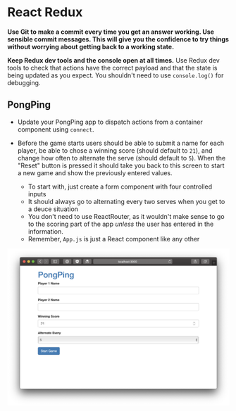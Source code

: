 # React Redux

**Use Git to make a commit every time you get an answer working. Use sensible commit messages. This will give you the confidence to try things without worrying about getting back to a working state.**

**Keep Redux dev tools and the console open at all times.** Use Redux dev tools to check that actions have the correct payload and that the state is being updated as you expect. You shouldn't need to use `console.log()` for debugging.

## PongPing

- Update your PongPing app to dispatch actions from a container component using `connect`.

- Before the game starts users should be able to submit a name for each player, be able to chose a winning score (should default to `21`), and change how often to alternate the serve (should default to `5`). When the "Reset" button is pressed it should take you back to this screen to start a new game and show the previously entered values.

    - To start with, just create a form component with four controlled inputs
    - It should always go to alternating every two serves when you get to a deuce situation
    - You don't need to use ReactRouter, as it wouldn't make sense to go to the scoring part of the app *unless* the user has entered in the information.
    - Remember, `App.js` is just a React component like any other

![Settings](img/01-settings.png)

